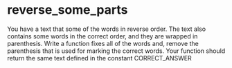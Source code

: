 # reverse_some_parts
You have a text that some of the words in reverse order. The text also contains some words in the correct order, and they are wrapped in parenthesis. Write a function fixes all of the words and, remove the parenthesis that is used for marking the correct words.  Your function should return the same text defined in the constant CORRECT_ANSWER
